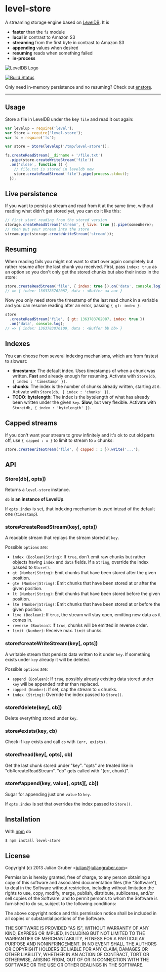 # level-store

A streaming storage engine based on [LevelDB](https://github.com/rvagg/node-levelup). It is

* **faster** than the `fs` module
* **local** in contrast to Amazon S3
* **streaming** from the first byte in contrast to Amazon S3
* **appending** values when desired
* **resuming** reads when something failed
* **in-process**

![LevelDB Logo](https://twimg0-a.akamaihd.net/profile_images/3360574989/92fc472928b444980408147e5e5db2fa_bigger.png)

[![Build Status](https://travis-ci.org/juliangruber/level-store.png)](https://travis-ci.org/juliangruber/level-store)

Only need in-memory persistence and no resuming? Check out [enstore](https://github.com/juliangruber/enstore).

***

## Usage

Store a file in LevelDB under the key `file` and read it out again:

```js
var levelup = require('level');
var Store = require('level-store');
var fs = require('fs');

var store = Store(levelup('/tmp/level-store'));

fs.createReadStream(__dirname + '/file.txt')
  .pipe(store.createWriteStream('file'))
  .on('close', function () {
    // file.txt is stored in leveldb now
    store.createReadStream('file').pipe(process.stdout);
  });
```

## Live persistence

If you want to persist a stream and read from it at the same time, without reading what didn't get stored yet,
you can do it like this:

```js
// first start reading from the stored version
storage.createReadStream('stream', { live: true }).pipe(someWhere);
// then put your stream into the store
stream.pipe(storage.createWriteStream('stream'));
```

## Resuming

When reading fails you might not want to start over again completely but rather
resume after the last chunk you received. First, pass `index: true` as an
option so you don't only get the stored chunks but also their index in the
store:

```js
store.createReadStream('file', { index: true }).on('data', console.log);
// => { index: 1363783762087, data : <Buffer aa aa> }
```

Now you only need store the timestamp of the last read chunk in a variable and you can
resume reading after an error, passing `{ gt: index }`:

```js
store
  .createReadStream('file', { gt: 1363783762087, index: true })
  .on('data', console.log);
// => { index: 1363783876109, data : <Buffer bb bb> }
```

## Indexes

You can choose from several indexing mechanisms, which are from fastest to
slowest:

* **timestamp**: The default index. Uses timestamps of when a chunk was written.
**Fast** and already enough for resuming. Activate with
`Store(db, { index : 'timestamp' })`.
* **chunks**: The index is the number of chunks already written, starting at `0`.
Activate with `Store(db, { index : 'chunks' })`.
* **TODO**: **bytelength**: The index is the bytelength of what has already been written
under the given `key`. **Slow**, but very flexible. Activate with
`Store(db, { index : 'bytelength' })`.

## Capped streams

If you don't want your stream to grow infinitely and it's ok to cut old parts
off, use `{ capped : x }` to limit to stream to `x` chunks:

```js
store.createWriteStream('file', { capped : 3 }).write('...');
```

## API

### Store(db[, opts])

Returns a `level-store` instance.

`db` is **an instance of LevelUp**.

If `opts.index` is set, that indexing mechanism is used intead of the
default one (`timestamp`).

### store#createReadStream(key[, opts])

A readable stream that replays the stream stored at `key`.

Possible `options` are:

* `index (Boolean|String)`: If `true`, don't emit raw chunks but rather objects having
`index` and `data` fields. If a `String`, override the index passed to `Store()`.
* `gt (Number|String)`: Emit chunks that have been stored after the given position.
* `gte (Number|String)`:  Emit chunks that have been stored at or after the given position.
* `lt (Number|String)`: Emit chunks that have been stored before the given position.
* `lte (Number|String)`:  Emit chunks that have been stored at or before the given position.
* `live (Boolean)`: If `true`, the stream will stay open, emitting new data as it comes in.
* `reverse (Boolean)`: If `true`, chunks will be emitted in reverse order.
* `limit (Number)`: Receive max. `limit` chunks.

### store#createWriteStream(key[, opts])

A writable stream that persists data written to it under `key`. If something exists under `key`
already it will be deleted.

Possible `options` are:

* `append (Boolean)`: If `true`, possibly already existing data stored under `key` will be appended
rather than replaced.
* `capped (Number)`: If set, cap the stream to `x` chunks.
* `index (String)`: Override the index passed to `Store()`.

### store#delete(key[, cb])

Delete everything stored under `key`.

### store#exists(key, cb)

Check if `key` exists and call `cb` with `(err, exists)`.

### store#head(key[, opts], cb)

Get the last chunk stored under "key". "opts" are treated like in "db#createReadStream".
"cb" gets called with "(err, chunk)".

### store#append(key, value[, opts][, cb])

Sugar for appending just one `value` to `key`.

If `opts.index` is set that overrides the index passed to `Store()`.

## Installation

With [npm](http://npmjs.org) do

```bash
$ npm install level-store
```

## License

Copyright (c) 2013 Julian Gruber &lt;julian@juliangruber.com&gt;

Permission is hereby granted, free of charge, to any person obtaining a copy of this software and associated documentation files (the "Software"), to deal in the Software without restriction, including without limitation the rights to use, copy, modify, merge, publish, distribute, sublicense, and/or sell copies of the Software, and to permit persons to whom the Software is furnished to do so, subject to the following conditions:

The above copyright notice and this permission notice shall be included in all copies or substantial portions of the Software.

THE SOFTWARE IS PROVIDED "AS IS", WITHOUT WARRANTY OF ANY KIND, EXPRESS OR IMPLIED, INCLUDING BUT NOT LIMITED TO THE WARRANTIES OF MERCHANTABILITY, FITNESS FOR A PARTICULAR PURPOSE AND NONINFRINGEMENT. IN NO EVENT SHALL THE AUTHORS OR COPYRIGHT HOLDERS BE LIABLE FOR ANY CLAIM, DAMAGES OR OTHER LIABILITY, WHETHER IN AN ACTION OF CONTRACT, TORT OR OTHERWISE, ARISING FROM, OUT OF OR IN CONNECTION WITH THE SOFTWARE OR THE USE OR OTHER DEALINGS IN THE SOFTWARE.
